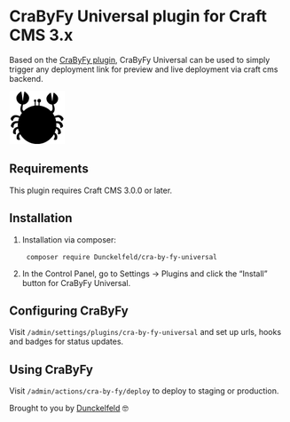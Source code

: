 # CraByFy Universal plugin for Craft CMS 3.x

Based on the [CraByFy plugin](https://github.com/Dunckelfeld/craft_crabyfy), 
CraByFy Universal can be used to simply 
trigger any deployment link for preview and live deployment 
via craft cms backend.

![Screenshot](resources/img/crabyfy.png)

## Requirements

This plugin requires Craft CMS 3.0.0 or later.

## Installation

1. Installation via composer:

        composer require Dunckelfeld/cra-by-fy-universal

2. In the Control Panel, go to Settings → Plugins and click the 
“Install” button for CraByFy Universal.

## Configuring CraByFy

Visit `/admin/settings/plugins/cra-by-fy-universal` and set up urls, hooks and badges for status updates.

## Using CraByFy

Visit `/admin/actions/cra-by-fy/deploy` to deploy to staging or production.

Brought to you by [Dunckelfeld](dunckelfeld.de) 🤓
